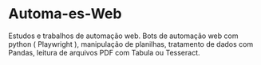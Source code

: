 # Automa-es-Web
Estudos e trabalhos de automação web. Bots de automação web com python ( Playwright ), manipulação de planilhas, tratamento de dados com Pandas, leitura de arquivos PDF com Tabula ou Tesseract.
